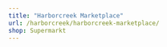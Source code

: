 ```yaml
---
title: "Harborcreek Marketplace"
url: /harborcreek/harborcreek-marketplace/
shop: Supermarkt
---
```

